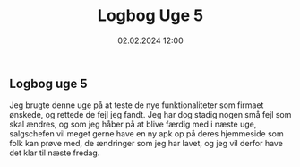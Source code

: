 ﻿---
title: Logbog Uge 5
date: 02.02.2024 12:00
categories: [Praktik]
tags: [praktik]
---

## Logbog uge 5

Jeg brugte denne uge på at teste de nye funktionaliteter som firmaet ønskede, og rettede de fejl jeg fandt. 
Jeg har dog stadig nogen små fejl som skal ændres, og som jeg håber på at blive færdig med i næste uge, 
salgschefen vil meget gerne have en ny apk op på deres hjemmeside som folk kan prøve med, de
ændringer som jeg har lavet, og jeg vil derfor have det klar til næste fredag.
